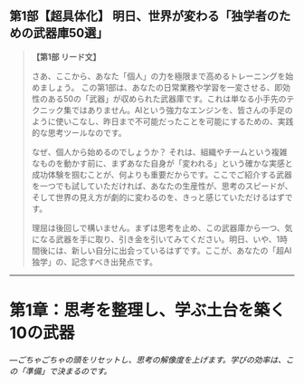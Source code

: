 ## 第1部【超具体化】 明日、世界が変わる「独学者のための武器庫50選」

> **【第1部 リード文】**
>
> さあ、ここから、あなた「個人」の力を極限まで高めるトレーニングを始めましょう。
> この第1部は、あなたの日常業務や学習を一変させる、即効性のある50の「武器」が収められた武器庫です。これは単なる小手先のテクニック集ではありません。AIという強力なエンジンを、皆さんの手足のように使いこなし、昨日まで不可能だったことを可能にするための、実践的な思考ツールなのです。
>
> なぜ、個人から始めるのでしょうか？ それは、組織やチームという複雑なものを動かす前に、まずあなた自身が「変われる」という確かな実感と成功体験を掴むことが、何よりも重要だからです。ここでご紹介する武器を一つでも試していただければ、あなたの生産性が、思考のスピードが、そして世界の見え方が劇的に変わるのを、きっと感じていただけるはずです。
>
> 理屈は後回しで構いません。まずは思考を止め、この武器庫から一つ、気になる武器を手に取り、引き金を引いてみてください。明日、いや、1時間後には、新しい自分に出会っているはずです。ここが、あなたの「超AI独学」の、記念すべき出発点です。

---
# 第1章：思考を整理し、学ぶ土台を築く10の武器

*―ごちゃごちゃの頭をリセットし、思考の解像度を上げます。学びの効率は、この「準備」で決まるのです。*
